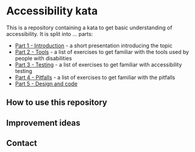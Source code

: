 # Accessibility kata

This is a repository containing a kata to get basic understanding of accessibility. It is split into ... parts:

- [Part 1 - Introduction](./1-introduction/README.md) - a short presentation introducing the topic
- [Part 2 - Tools](./2-tools/README.md) - a list of exercises to get familiar with the tools used by people with disabilities
- [Part 3 - Testing](./2-tools/README.md) - a list of exercises to get familiar with accessibility testing
- [Part 4 - Pitfalls](./3-pitfalls/README.md) - a list of exercises to get familiar with the pitfalls
- [Part 5 - Design and code](./4-design_and_code/README.md)

## How to use this repository

## Improvement ideas

## Contact

